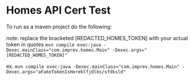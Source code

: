 # Homes API Cert Test

To run as a maven project do the following:

note: replace the bracketed [REDACTED_HOMES_TOKEN] with your actual token in quotes
```mvn compile exec:java -Dexec.mainClass="com.imprev.homes.Main" -Dexec.args="[REDACTED_HOMES_TOKEN]"```
 
ex.
```mvn compile exec:java -Dexec.mainClass="com.imprev.homes.Main" -Dexec.args="aFakeTokenIsHereklfjdlks/sfdksld"```
 

